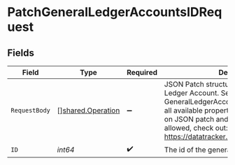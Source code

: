# PatchGeneralLedgerAccountsIDRequest


## Fields

| Field                                                                                                                                                                                                                                                             | Type                                                                                                                                                                                                                                                              | Required                                                                                                                                                                                                                                                          | Description                                                                                                                                                                                                                                                       |
| ----------------------------------------------------------------------------------------------------------------------------------------------------------------------------------------------------------------------------------------------------------------- | ----------------------------------------------------------------------------------------------------------------------------------------------------------------------------------------------------------------------------------------------------------------- | ----------------------------------------------------------------------------------------------------------------------------------------------------------------------------------------------------------------------------------------------------------------- | ----------------------------------------------------------------------------------------------------------------------------------------------------------------------------------------------------------------------------------------------------------------- |
| `RequestBody`                                                                                                                                                                                                                                                     | [][shared.Operation](../../models/shared/operation.md)                                                                                                                                                                                                            | :heavy_minus_sign:                                                                                                                                                                                                                                                | JSON Patch structure for updating a General Ledger Account. See GeneralLedgerAccountPatchDto schema for all available properties. For more information on JSON patch and the various operations allowed, check out: https://datatracker.ietf.org/doc/html/rfc6902 |
| `ID`                                                                                                                                                                                                                                                              | *int64*                                                                                                                                                                                                                                                           | :heavy_check_mark:                                                                                                                                                                                                                                                | The id of the general ledger account.                                                                                                                                                                                                                             |